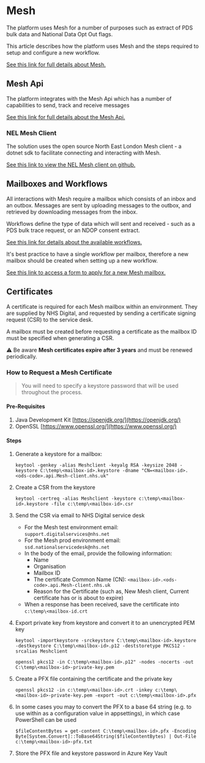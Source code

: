 # Mesh

The platform uses Mesh for a number of purposes such as extract of PDS bulk data and National Data Opt Out flags.

This article describes how the platform uses Mesh and the steps required to setup and configure a new workflow.

[See this link for full details about Mesh.](https://digital.nhs.uk/services/message-exchange-for-social-care-and-health-mesh)

## Mesh Api

The platform integrates with the Mesh Api which has a number of capabilities to send, track and receive messages

[See this link for full details about the Mesh Api.](https://digital.nhs.uk/developer/api-catalogue/message-exchange-for-social-care-and-health-api)

### NEL Mesh Client

The solution uses the open source North East London Mesh client - a dotnet sdk to facilitate connecting and interacting with Mesh.

[See this link to view the NEL Mesh client on github.](https://github.com/NHSISL/MeshClient)

## Mailboxes and Workflows

All interactions with Mesh require a mailbox which consists of an inbox and an outbox. Messages are sent by uploading messages to the outbox, and retrieved by downloading messages from the inbox.

Workflows define the type of data which will sent and received - such as a PDS bulk trace request, or an NDOP consent extract.

[See this link for details about the available workflows.](https://digital.nhs.uk/services/message-exchange-for-social-care-and-health-mesh/workflow-groups-and-workflow-ids)

It's best practice to have a single workflow per mailbox, therefore a new mailbox should be created when setting up a new workflow.

[See this link to access a form to apply for a new Mesh mailbox.](https://digital.nhs.uk/services/message-exchange-for-social-care-and-health-mesh/messaging-exchange-for-social-care-and-health-apply-for-a-mailbox)

## Certificates

A certificate is required for each Mesh mailbox within an environment. They are supplied by NHS Digital, and requested by sending a certificate signing request (CSR) to the service desk.

A mailbox must be created before requesting a certificate as the mailbox ID must be specified when generating a CSR.

:warning: Be aware **Mesh certificates expire after 3 years** and must be renewed periodically.

### How to Request a Mesh Certificate

> You will need to specify a keystore password that will be used throughout the process.

#### Pre-Requisites

1. Java Development Kit [https://openjdk.org/](https://openjdk.org/)
1. OpenSSL [https://www.openssl.org/](https://www.openssl.org/)

#### Steps

1. Generate a keystore for a mailbox:

   `keytool -genkey -alias Meshclient -keyalg RSA -keysize 2048 -keystore C:\temp\<mailbox-id>.keystore -dname "CN=<mailbox-id>.<ods-code>.api.Mesh-client.nhs.uk"`

1. Create a CSR from the keystore

   `keytool -certreq -alias Meshclient -keystore c:\temp\<mailbox-id>.keystore -file c:\temp\<mailbox-id>.csr`

1. Send the CSR via email to NHS Digital service desk

   * For the Mesh test environment email: `support.digitalservices@nhs.net`
   * For the Mesh prod environment email: `ssd.nationalservicedesk@nhs.net`
   * In the body of the email, provide the following information:
     * Name
     * Organisation
     * Mailbox ID
     * The certificate Common Name (CN): `<mailbox-id>.<ods-code>.api.Mesh-client.nhs.uk`
     * Reason for the Certificate (such as, New Mesh client, Current certificate has or is about to expire)
   * When a response has been received, save the certificate into `c:\temp\<mailbox-id.crt`

1. Export private key from keystore and convert it to an unencrypted PEM key

   `keytool -importkeystore -srckeystore C:\temp\<mailbox-id>.keystore -destkeystore C:\temp\<mailbox-id>.p12 -deststoretype PKCS12 -srcalias Meshclient`

   `openssl pkcs12 -in C:\temp\<mailbox-id>.p12" -nodes -nocerts -out C:\temp\<mailbox-id>-private-key.pem`

1. Create a PFX file containing the certificate and the private key

   `openssl pkcs12 -in c:\temp\<mailbox-id>.crt -inkey c:\temp\<mailbox-id>-private-key.pem -export -out c:\temp\<mailbox-id>.pfx`

1. In some cases you may to convert the PFX to a base 64 string (e.g. to use within as a configuration value in appsettings), in which case PowerShell can be used

   `$fileContentBytes = get-content C:\temp\<mailbox-id>.pfx -Encoding Byte[System.Convert]::ToBase64String($fileContentBytes) | Out-File c:\temp\<mailbox-id>-pfx.txt`

1. Store the PFX file and keystore password in Azure Key Vault
